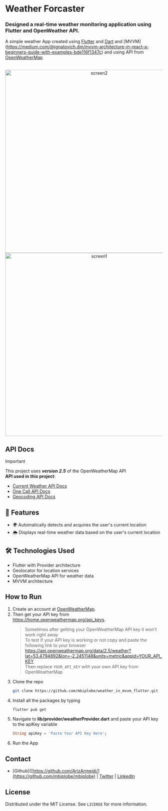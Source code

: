 # Weather Forcaster
### Designed a real-time weather monitoring application using Flutter and OpenWeather API.

A simple weather App created using [Flutter](https://flutter.dev/) and [Dart](https://dart.dev/) and [MVVM] (https://medium.com/@ignatovich.dm/mvvm-architecture-in-react-a-beginners-guide-with-examples-bde116f1347c) and using API from [OpenWeatherMap](https://openweathermap.org/)</br></br>

<p align="center">
<img width="585" alt="screen2" src="https://github.com/user-attachments/assets/4ee0db90-440d-49e8-8207-fd50461b580d" />
<img width="585" alt="screen1" src="https://github.com/user-attachments/assets/436b48fe-b9bc-44b2-a4ea-4c207a91af8d" />

</p>

## API Docs   
> [!IMPORTANT] 
> This project uses **_version 2.5_** of the OpenWeatherMap API</br>
> **API used in this project**:</br>
> - [Current Weather API Docs](https://openweathermap.org/current#one)</br>
> - [One Call API Docs](https://openweathermap.org/api/one-call-api#data)</br>
> - [Geocoding API Docs](https://openweathermap.org/api/geocoding-api)</br>


## 🚀 Features
- 🌍 Automatically detects and acquires the user's current location  
- 🌦️ Displays real-time weather data based on the user's current location  

## 🛠️ Technologies Used
- Flutter with Provider architecture
- Geolocator for location services
- OpenWeatherMap API for weather data
- MVVM architecture

## How to Run
1. Create an account at [OpenWeatherMap](https://openweathermap.org/).
2. Then get your API key from https://home.openweathermap.org/api_keys.
   >Sometimes after getting your OpenWeatherMap API key it won't work right away </br>
   >To test if your API key is working or not copy and paste the following link to your browser</br>
   >https://api.openweathermap.org/data/2.5/weather?lat=53.4794892&lon=-2.2451148&units=metric&appid=YOUR_API_KEY</br>
   >Then replace `YOUR_API_KEY` with your own API key from OpenWeatherMap
3. Clone the repo
   ```sh
   git clone https://github.com/mbiplobe/weather_in_mvvm_flutter.git
   ```
4. Install all the packages by typing
   ```sh
   flutter pub get
   ```
5. Navigate to **lib/provider/weatherProvider.dart** and paste your API key to the apiKey variable
   ```dart
   String apiKey = 'Paste Your API Key Here';
   ```
6. Run the App

## Contact
- [Github]([https://github.com/ArizArmeidi/](https://github.com/mbiplobe/mbiplobe) | [Twitter](https://x.com/mbiplobe) | [LinkedIn](https://www.linkedin.com/in/mbiplobe/)

## License
Distributed under the MIT License. See `LICENSE` for more information.


